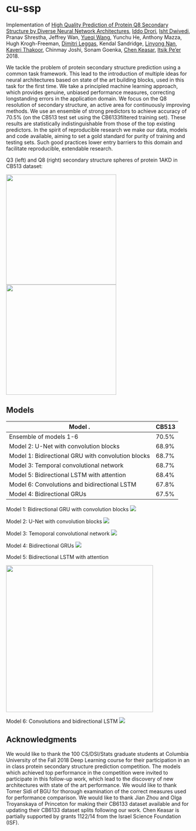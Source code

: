 # cu-ssp

Implementation of [High Quality Prediction of Protein Q8 Secondary Structure by Diverse Neural Network Architectures](https://github.com/idrori/cu-ssp/blob/master/paper/ssp.pdf),
[Iddo Drori](https://www.cs.columbia.edu/~idrori), [Isht Dwivedi](http://www.ishtdwivedi.in), Pranav Shrestha, Jeffrey Wan, [Yueqi Wang](https://github.com/yueqiw), Yunchu He, Anthony Mazza, Hugh Krogh-Freeman, [Dimitri Leggas](https://www.college.columbia.edu/node/11468), Kendal Sandridge, [Linyong Nan](https://github.com/linyongnan), [Kaveri Thakoor](http://www.seismolab.caltech.edu/thakoor_k.html), Chinmay Joshi, Sonam Goenka, [Chen Keasar](https://www.cs.bgu.ac.il/~keasar), [Itsik Pe’er](http://www.cs.columbia.edu/~itsik)
2018.

We tackle the problem of protein secondary structure prediction using a common task framework. This lead to the introduction of multiple ideas for neural architectures based on state of the art building blocks, used in this task for the first time. We take a principled machine learning approach, which provides genuine, unbiased performance measures, correcting longstanding errors in the application domain. We focus on the Q8 resolution of secondary structure, an active area for continuously improving methods. We use an ensemble of strong predictors to achieve accuracy of 70.5\% (on the CB513 test set using the CB6133filtered training set). These results are statistically indistinguishable from those of the top existing predictors. In the spirit of reproducible research we make our data, models and code available, aiming to set a gold standard for purity of training and testing sets. Such good practices lower entry barriers to this domain and facilitate reproducible, extendable research.

Q3 (left) and Q8 (right) secondary structure spheres of protein 1AKD in CB513 dataset:

<img src="https://github.com/idrori/cu-ssp/blob/master/paper/figures/1akd_q3_spheres.png" height=300><img src="https://github.com/idrori/cu-ssp/blob/master/paper/figures/1akd_q8_spheres.png" height=300>


Models
------

| Model .                                            | CB513 |
| -------------------------------------------------- | ----- |
| Ensemble of models 1-6                             | 70.5% |
| Model 2: U-Net with convolution blocks             | 68.9% |
| Model 1: Bidirectional GRU with convolution blocks | 68.7% |
| Model 3: Temporal convolutional network            | 68.7% |
| Model 5: Bidirectional LSTM with attention         | 68.4% |
| Model 6: Convolutions and bidirectional LSTM       | 67.8% |
| Model 4: Bidirectional GRUs                        | 67.5% |


Model 1: Bidirectional GRU with convolution blocks
<img src="https://github.com/idrori/cu-ssp/blob/master/paper/figures/model1.png">

Model 2: U-Net with convolution blocks
<img src="https://github.com/idrori/cu-ssp/blob/master/paper/figures/model2.png">

Model 3: Temoporal convolutional network
<img src="https://github.com/idrori/cu-ssp/blob/master/paper/figures/model3.png">

Model 4: Bidirectional GRUs
<img src="https://github.com/idrori/cu-ssp/blob/master/paper/figures/model4.png">

Model 5: Bidirectional LSTM with attention

<img src="https://github.com/idrori/cu-ssp/blob/master/paper/figures/model5.png" height=400>

Model 6: Convolutions and bidirectional LSTM
<img src="https://github.com/idrori/cu-ssp/blob/master/paper/figures/model6.png">


Acknowledgments
---------------
We would like to thank the 100 CS/DSI/Stats graduate students at Columbia University of the Fall 2018 Deep Learning course for their participation in an in class protein secondary structure prediction competition. The models which achieved top performance in the competition were invited to participate in this follow-up work, which lead to the discovery of new architectures with state of the art performance. We would like to thank Tomer Sidi of BGU for thorough examination of the correct measures used for performance comparison. We would like to thank Jian Zhou and Olga Troyanskaya of Princeton for making their CB6133 dataset available and for updating their CB6133 dataset splits following our work. Chen Keasar is partially supported by grants 1122/14 from the Israel Science Foundation (ISF).
